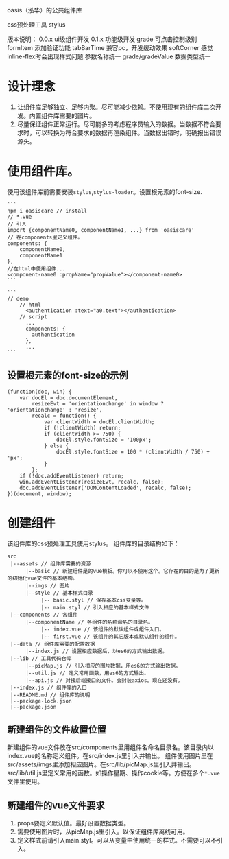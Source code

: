 oasis（泓华）的公共组件库

css预处理工具
    stylus

版本说明：
    0.0.x ui级组件开发
    0.1.x 功能级开发
        grade 可点击控制级别
        formItem 添加验证功能
        tabBarTime 兼容pc，开发缓动效果
        softCorner 感觉inline-flex时会出现样式问题
        参数名称统一 grade/gradeValue 数据类型统一

# 设计理念

1. 让组件库足够独立、足够内聚。尽可能减少依赖。不使用现有的组件库二次开发。内置组件库需要的图片。
2. 尽量保证组件正常运行。尽可能多的考虑程序员输入的数据。当数据不符合要求时，可以转换为符合要求的数据再渲染组件。当数据出错时，明确报出错误源头。

# 使用组件库。

使用该组件库前需要安装`stylus`,`stylus-loader`。设置根元素的font-size.

    ```
    npm i oasiscare // install
    // *.vue
    // 引入
    import {componentName0, componentName1, ...} from 'oasiscare'
    // 在components里定义组件。
    components: {
        componentName0,
        componentName1
    },
    //在html中使用组件...
    <component-name0 :propName="propValue"></component-name0>
    ```

    ```
    // demo
        // html
          <authentication :text="a0.text"></authentication>
        // script
          ...
          components: {
            authentication
          },
          ...
    ```

## 设置根元素的font-size的示例

    (function(doc, win) {
        var docEl = doc.documentElement,
            resizeEvt = 'orientationchange' in window ? 'orientationchange' : 'resize',
            recalc = function() {
                var clientWidth = docEl.clientWidth;
                if (!clientWidth) return;
                if (clientWidth >= 750) {
                    docEl.style.fontSize = '100px';
                } else {
                    docEl.style.fontSize = 100 * (clientWidth / 750) + 'px';
                }
            };
        if (!doc.addEventListener) return;
        win.addEventListener(resizeEvt, recalc, false);
        doc.addEventListener('DOMContentLoaded', recalc, false);
    })(document, window);

# 创建组件

该组件库的css预处理工具使用stylus。
组件库的目录结构如下：

    src
     |--assets // 组件库需要的资源
          |--basic // 新建组件是的vue模板。你可以不使用这个。它存在的目的是为了更新的初始化vue文件的基本结构。
          |--imgs // 图片
          |--style // 基本样式目录
               |-- basic.styl // 保存基本css变量等。
               |-- main.styl // 引入相应的基本样式文件
     |--components // 各组件
          |--componentName // 各组件的名称命名的目录名。
               |-- index.vue // 该组件的默认组件或组件入口。
               |-- first.vue // 该组件的其它版本或默认组件的组件。
     |--data // 组件库需要的配置数据
          |--index.js // 设置相应数据后，以es6的方式输出数据。
     |--lib // 工具代码仓库
          |--picMap.js // 引入相应的图片数据，用es6的方式输出数据。
          |--util.js // 定义常用函数，用es6的方式输出。
          |--api.js // 对接后端接口的文件。会封装axios。现在还没有。
     |--index.js // 组件库的入口
     |--README.md // 组件库的说明
     |--package-lock.json
     |--package.json

## 新建组件的文件放置位置

新建组件的vue文件放在src/components里用组件名命名目录名。该目录内以index.vue的名称定义组件。在src/index.js里引入并输出。
组件使用图片里在src/assets/imgs里添加相应图片。在src/lib/picMap.js里引入并输出。
src/lib/util.js里定义常用的函数。如操作星期、操作cookie等。方便在多个`*.vue`文件里使用。

## 新建组件的vue文件要求

1. props要定义默认值。最好设置数据类型。
2. 需要使用图片时，从picMap.js里引入。以保证组件库离线可用。
3. 定义样式前请引入main.styl。可以从变量中使用统一的样式。不需要可以不引入。


